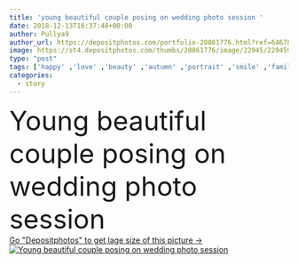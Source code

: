 ```yaml
---
title: 'young beautiful couple posing on wedding photo session '
date: 2018-12-13T16:37:48+00:00
author: Pullya9
author_url: https://depositphotos.com/portfolio-20861776.html?ref=64678756
image: https://st4.depositphotos.com/thumbs/20861776/image/22945/229459838/api_thumb_450.jpg?forcejpeg=true
type: "post"
tags: ['happy' ,'love' ,'beauty' ,'autumn' ,'portrait' ,'smile' ,'family' ,'man' ,'bouquet' ,'emotion' ,'couple' ,'bride' ,'woman' ,'together' ,'handsome' ,'wife' ,'husband' ,'desire' ,'passion' ,'honeymoon' ,'lovers' ,'engagement' ,'haystacks' ,'iloveyou' ,'loveyou' ,'wedding dress' ,'fairy tale' ,'wedding day' ,'beautiful girl' ,'St Valentines Day' ,'couple in love' ,'love story' ,'love each other' ,'wedding couple' ,'vintage wedding' ,'beautiful bride' ,'funny couple' ,'kissing couple' ,'hugging couple' ,'ardore' ,'wedding morning' ,'bride morning' ,'autumn haystacks' ]
categories: 
  - story
---
```

<div aling="center">
            <font size="60"> Young beautiful couple posing on wedding photo session</font>   
</div>
<div>
    <a href='https://st4.depositphotos.com/thumbs/20861776/image/22945/229459838/api_thumb_450.jpg?forcejpeg=true?ref=64678756' target=_blank > Go "Depositphotos" to get lage size of this picture ->
        <img href='https://st4.depositphotos.com/thumbs/20861776/image/22945/229459838/api_thumb_450.jpg?forcejpeg=true?ref=64678756' src='https://st4.depositphotos.com/20861776/22945/i/950/depositphotos_229459838-stock-photo-young-beautiful-couple-posing-wedding.jpg?forcejpeg=true' alt='Young beautiful couple posing on wedding photo session' >
    </a>
</div>
